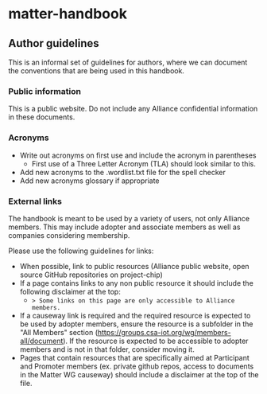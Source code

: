 # matter-handbook

## Author guidelines
This is an informal set of guidelines for authors, where we can document the conventions that are being used in this handbook.

### Public information

This is a public website. Do not include any Alliance confidential information in these documents.

### Acronyms
- Write out acronyms on first use and include the acronym in parentheses
  - First use of a Three Letter Acronym (TLA) should look similar to this.
- Add new acronyms to the .wordlist.txt file for the spell checker
- Add new acronyms glossary if appropriate

### External links

The handbook is meant to be used by a variety of users, not only Alliance members. This may include adopter and associate members as well as companies considering membership.

Please use the following guidelines for links:
- When possible, link to public resources (Alliance public website, open source GitHub repositories on project-chip)
- If a page contains links to any non public resource it should include the following disclaimer at the top:
  - `> Some links on this page are only accessible to Alliance members.`
- If a causeway link is required and the required resource is expected to be used by adopter members, ensure the resource is a subfolder in the "All Members" section (https://groups.csa-iot.org/wg/members-all/document). If the resource is expected to be accessible to adopter members and is not in that folder, consider moving it.
- Pages that contain resources that are specifically aimed at Participant and Promoter members (ex. private github repos, access to documents in the Matter WG causeway) should include a disclaimer at the top of the file.